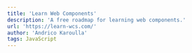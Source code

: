 ```yaml
---
title: 'Learn Web Components'
description: 'A free roadmap for learning web components.'
url: 'https://learn-wcs.com/'
author: 'Andrico Karoulla'
tags: JavaScript
---
```

